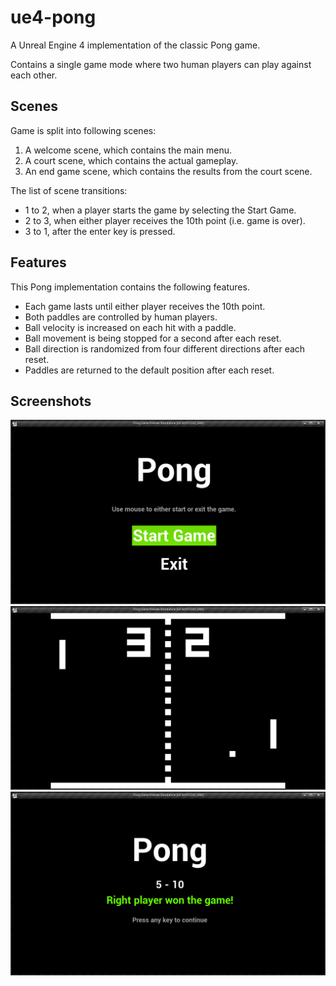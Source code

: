 # ue4-pong
A Unreal Engine 4 implementation of the classic Pong game.

Contains a single game mode where two human players can play against each other.

## Scenes
Game is split into following scenes:
1. A welcome scene, which contains the main menu.
2. A court scene, which contains the actual gameplay.
3. An end game scene, which contains the results from the court scene.

The list of scene transitions:
* 1 to 2, when a player starts the game by selecting the Start Game.
* 2 to 3, when either player receives the 10th point (i.e. game is over).
* 3 to 1, after the enter key is pressed.

## Features
This Pong implementation contains the following features.
* Each game lasts until either player receives the 10th point.
* Both paddles are controlled by human players.
* Ball velocity is increased on each hit with a paddle.
* Ball movement is being stopped for a second after each reset.
* Ball direction is randomized from four different directions after each reset.
* Paddles are returned to the default position after each reset.

## Screenshots
![alt text](https://github.com/toivjon/ue4-pong/blob/master/Screenshots/welcome-scene.png "WelcomeScene")
![alt text](https://github.com/toivjon/ue4-pong/blob/master/Screenshots/court-scene.png "CourtScene")
![alt text](https://github.com/toivjon/ue4-pong/blob/master/Screenshots/endgame-scene.png "EndGameScene")